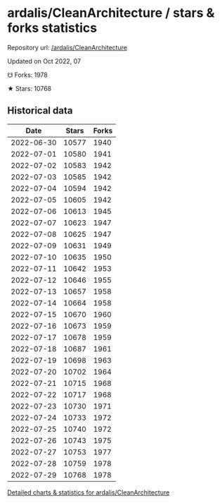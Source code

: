 # ardalis/CleanArchitecture / stars & forks statistics

Repository url: [/ardalis/CleanArchitecture](https://github.com/ardalis/CleanArchitecture)

Updated on Oct 2022, 07

☋ Forks: 1978

★ Stars: 10768

## Historical data
| Date | Stars | Forks |
|------|-------|-------|
| 2022-06-30 | 10577 | 1940 | 
| 2022-07-01 | 10580 | 1941 | 
| 2022-07-02 | 10583 | 1942 | 
| 2022-07-03 | 10585 | 1942 | 
| 2022-07-04 | 10594 | 1942 | 
| 2022-07-05 | 10605 | 1942 | 
| 2022-07-06 | 10613 | 1945 | 
| 2022-07-07 | 10623 | 1947 | 
| 2022-07-08 | 10625 | 1947 | 
| 2022-07-09 | 10631 | 1949 | 
| 2022-07-10 | 10635 | 1950 | 
| 2022-07-11 | 10642 | 1953 | 
| 2022-07-12 | 10646 | 1955 | 
| 2022-07-13 | 10657 | 1958 | 
| 2022-07-14 | 10664 | 1958 | 
| 2022-07-15 | 10670 | 1960 | 
| 2022-07-16 | 10673 | 1959 | 
| 2022-07-17 | 10678 | 1959 | 
| 2022-07-18 | 10687 | 1961 | 
| 2022-07-19 | 10698 | 1963 | 
| 2022-07-20 | 10702 | 1964 | 
| 2022-07-21 | 10715 | 1968 | 
| 2022-07-22 | 10717 | 1968 | 
| 2022-07-23 | 10730 | 1971 | 
| 2022-07-24 | 10733 | 1972 | 
| 2022-07-25 | 10740 | 1972 | 
| 2022-07-26 | 10743 | 1975 | 
| 2022-07-27 | 10753 | 1977 | 
| 2022-07-28 | 10759 | 1978 | 
| 2022-07-29 | 10768 | 1978 | 


[Detailed charts & statistics for ardalis/CleanArchitecture](https://reviewgithub.com/rep/ardalis/CleanArchitecture)
